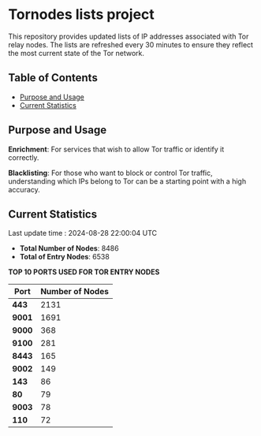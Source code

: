 # Tornodes lists project

This repository provides updated lists of IP addresses associated with Tor relay nodes. The lists are refreshed every 30 minutes to ensure they reflect the most current state of the Tor network.

## Table of Contents

- [Purpose and Usage](#purpose-and-usage)
- [Current Statistics](#current-statistics)


## Purpose and Usage

**Enrichment**: For services that wish to allow Tor traffic or identify it correctly.

**Blacklisting**: For those who want to block or control Tor traffic, understanding which IPs belong to Tor can be a starting point with a high accuracy.

## Current Statistics

Last update time : 2024-08-28 22:00:04 UTC

- **Total Number of Nodes**: 8486
- **Total of Entry Nodes**: 6538

**TOP 10 PORTS USED FOR TOR ENTRY NODES**

| **Port** | **Number of Nodes** |
|------|-----------------|
| **443**   | 2131  |
| **9001**   | 1691  |
| **9000**   | 368  |
| **9100**   | 281  |
| **8443**   | 165  |
| **9002**   | 149  |
| **143**   | 86  |
| **80**   | 79  |
| **9003**   | 78  |
| **110**   | 72  |

